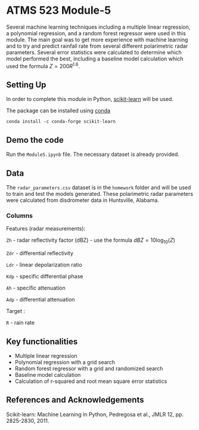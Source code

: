 # ATMS 523 Module-5

Several machine learning techniques including a multiple linear regression, a polynomial regression, and a random forest regressor were used in this module. The main goal was to get more experience with machine learning and to try and predict rainfall rate from several different polarimetric radar parameters. Several error statistics were calculated to determine which model performed the best, including a baseline model calculation which used the formula $Z = 200 R^{1.6}$.

## Setting Up
In order to complete this module in Python, [scikit-learn](https://scikit-learn.org/stable/) will be used. 

The package can be installed using [conda](https://docs.conda.io/projects/conda/en/latest/)
```
conda install -c conda-forge scikit-learn
```

## Demo the code
Run the `Module5.ipynb` file. The necessary dataset is already provided.

## Data
The `radar_parameters.csv` dataset is in the `homework` folder and will be used to train and test the models generated. These polarimetric radar parameters were calculated from disdrometer data in Huntsville, Alabama.

### Columns 

Features (radar measurements):

`Zh` - radar reflectivity factor (dBZ) - use the formula $dBZ = 10\log_{10}(Z)$

`Zdr` - differential reflectivity

`Ldr` - linear depolarization ratio

`Kdp` - specific differential phase

`Ah` - specific attenuation

`Adp` - differential attenuation

Target :

`R` - rain rate

## Key functionalities
- Multiple linear regression
- Polynomial regression with a grid search
- Random forest regressor with a grid and randomized search
- Baseline model calculation
- Calculation of r-squared and root mean square error statistics

## References and Acknowledgements
Scikit-learn: Machine Learning in Python, Pedregosa et al., JMLR 12, pp. 2825-2830, 2011.